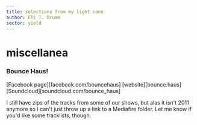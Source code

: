 ```yaml
---
title: selections from my light cone
author: Eli T. Drumm
sector: yield
---
```


# miscellanea




### Bounce Haus!


[Facebook page][facebook.com/bouncehaus]
[website][bounce.haus]
[Soundcloud][soundcloud.com/bounce_haus]

I still have zips of the tracks from some of our shows, but alas it isn't 2011 anymore so I can't just throw up a link to a Mediafire folder.<!-- ^[It's a great thankfulness exercise when I remember that I guess I was lucky to live through a (probably *the*) half-decade of easy, free music sharing across genres and popularities. Turns out that isn't the norm. Wish I would have been a little bit older with lots more disk space but I'm grateful to have benefitted at all.] --> Let me know if you'd like some tracklists, though.

<!-- ### Astuonalia -->




<!-- ### eli.li -->

<!-- [another five-character Liechtensteinian Eli-owned-and-operated domain name][eli.li] -->




<!-- ### PrimeGrid -->

<!-- At one point I had made my way onto -->

<!-- I will probably pick this up again in the future when I have a modern-enough video card. -->






<!---------------------------------------------------------->

<!-- [Atsuo Listens to Music]: http://vimeo.com/channels/alm -->

<!-- [Broadcast Observatory № 1]: http://www.mediafire.com/download.php?u24sy1w4vep8k2u -->

